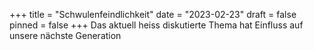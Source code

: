 +++
title = "Schwulenfeindlichkeit"
date = "2023-02-23"
draft = false
pinned = false
+++
Das aktuell heiss diskutierte Thema hat Einfluss auf unsere nächste Generation